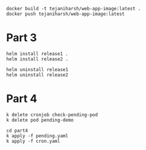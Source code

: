 ```
docker build -t tejaniharsh/web-app-image:latest .
docker push tejaniharsh/web-app-image:latest
```

# Part 3

```
helm install release1 . 
helm install release2 . 
```

```
helm uninstall release1
helm uninstall release2
```

# Part 4

```
k delete cronjob check-pending-pod
k delete pod pending-demo
```

```
cd part4
k apply -f pending.yaml
k apply -f cron.yaml
```